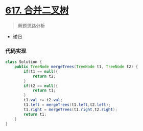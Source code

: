 # [617. 合并二叉树](https://leetcode-cn.com/problems/merge-two-binary-trees/)

> 解题思路分析

- 递归


### 代码实现


~~~java
class Solution {
    public TreeNode mergeTrees(TreeNode t1, TreeNode t2) {
        if(t1 == null){
            return t2;
        }
        if(t2 == null){
            return t1;
        }
        t1.val += t2.val;
        t1.left = mergeTrees(t1.left,t2.left);
        t1.right = mergeTrees(t1.right,t2.right);
        return t1;
    }
}
~~~